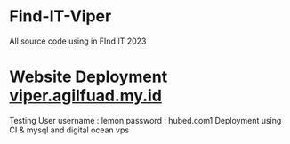 # Find-IT-Viper
All source code using in FInd IT 2023

# Website Deployment  <a href="http://viper.agilfuad.my.id/" target="_blank">viper.agilfuad.my.id</a>
Testing User 
username : lemon
password : hubed.com1
Deployment using CI & mysql and digital ocean vps